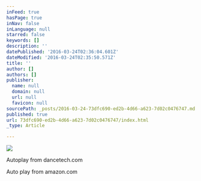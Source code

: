 ```yaml
---
inFeed: true
hasPage: true
inNav: false
inLanguage: null
starred: false
keywords: []
description: ''
datePublished: '2016-03-24T02:36:04.601Z'
dateModified: '2016-03-24T02:35:50.571Z'
title: ''
author: []
authors: []
publisher:
  name: null
  domain: null
  url: null
  favicon: null
sourcePath: _posts/2016-03-24-73dfc690-ed2b-4d66-a623-7d02c0476747.md
published: true
url: 73dfc690-ed2b-4d66-a623-7d02c0476747/index.html
_type: Article

---
```

![](https://the-grid-user-content.s3-us-west-2.amazonaws.com/cc6bf21b-f0aa-4b13-920c-3f5f774439bc.jpg)

Autoplay from dancetech.com 

Auto play from amazon.com